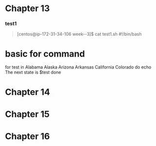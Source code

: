 # Chapter 13  
### test1  
> [centos@ip-172-31-34-106 week--3]$ cat test1.sh 
#!/bin/bash
# basic for command

for test in Alabama Alaska Arizona Arkansas California Colorado
do
echo The next state is $test
done

# Chapter 14  

# Chapter 15  

# Chapter 16  